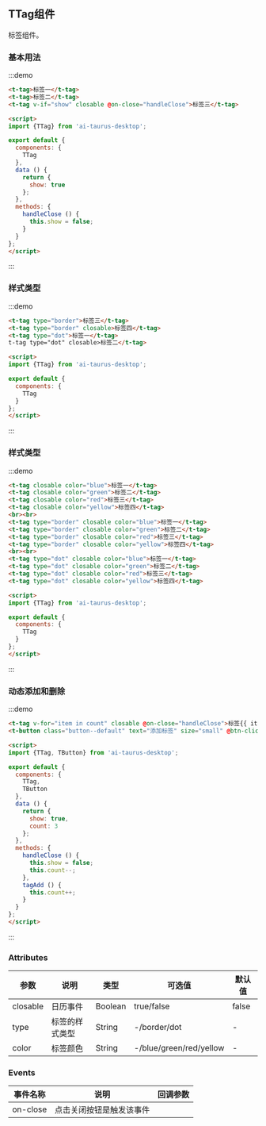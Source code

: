<script>
import {TTag, TButton} from 'ai-taurus-desktop';

export default {
  components: {
    TTag,
    TButton
  },
  data () {
    return {
      show: true,
      count: 3
    };
  },
  methods: {
    handleClose () {
      this.show = false;
      this.count--;
    },
    tagAdd () {
      this.count++;
    }
  }
};
</script>
<style>
.tag {
    display: inline-block;
    height: 22px;
    line-height: 22px;
    margin: 2px 4px 2px 0;
    padding: 0 8px;
    border: 1px solid #e3e8ee;
    border-radius: 3px;
    background: #f7f7f7;
    font-size: 12px;
    vertical-align: middle;
    opacity: 1;
    overflow: hidden;
    cursor: pointer;
}
.tag .tag-text {

}
.tag .tag-close {
    font-size: 12px;
    -ms-transform: scale(1.42857143) rotate(0);
    transform: scale(1.42857143) rotate(0);
    cursor: pointer;
    margin-left: 8px;
    color: #666;
    opacity: .66;
    position: relative;
    top: -1px;
}
.tag-border {
    height: 24px;
    line-height: 24px;
    border: 1px solid #e3e8ee!important;
    color: #657180!important;
    background: #fff!important;
    position: relative;
}
.tag-dot {
    height: 32px;
    line-height: 32px;
    border: 1px solid #e3e8ee!important;
    color: #657180!important;
    background: #fff!important;
    padding: 0 12px;
}
.tag-blue, .tag-green, .tag-red, .tag-yellow {
    border: 0;
    color: white;
}
.tag-blue{
    background: #39f;
}
.tag-border.tag-blue .tag-close{
    color: #39f;
}
.tag-green{
    background: #0c6;
}
.tag-border.tag-green .tag-close{
    color: #0c6;
}
.tag-red{
    background: #f50;
}
.tag-border.tag-red .tag-close{
    color: #f50;
}
.tag-yellow{
    background: #f90;
}
.tag-border.tag-yellow .tag-close{
    color: #f90;
}

.tag-border.tag-blue {
    color: #39f!important;
    border: 1px solid #39f!important;
}
.tag-border.tag-green {
    color: #0c6!important;
    border: 1px solid #0c6!important;
}
.tag-border.tag-red {
    color: #f50!important;
    border: 1px solid #f50!important;
}
.tag-border.tag-yellow {
    color: #f90!important;
    border: 1px solid #f90!important;
}
</style>

## TTag组件

标签组件。

### 基本用法

:::demo

```html
<t-tag>标签一</t-tag>
<t-tag>标签二</t-tag>
<t-tag v-if="show" closable @on-close="handleClose">标签三</t-tag>

<script>
import {TTag} from 'ai-taurus-desktop';

export default {
  components: {
    TTag
  },
  data () {
    return {
      show: true
    };
  },
  methods: {
    handleClose () {
      this.show = false;
    }
  }
};
</script>
```
:::

### 样式类型

:::demo

```html
<t-tag type="border">标签三</t-tag>
<t-tag type="border" closable>标签四</t-tag>
<t-tag type="dot">标签一</t-tag>
t-tag type="dot" closable>标签二</t-tag>

<script>
import {TTag} from 'ai-taurus-desktop';

export default {
  components: {
    TTag
  }
};
</script>
```
:::

### 样式类型

:::demo

```html
<t-tag closable color="blue">标签一</t-tag>
<t-tag closable color="green">标签二</t-tag>
<t-tag closable color="red">标签三</t-tag>
<t-tag closable color="yellow">标签四</t-tag>
<br><br>
<t-tag type="border" closable color="blue">标签一</t-tag>
<t-tag type="border" closable color="green">标签二</t-tag>
<t-tag type="border" closable color="red">标签三</t-tag>
<t-tag type="border" closable color="yellow">标签四</t-tag>
<br><br>
<t-tag type="dot" closable color="blue">标签一</t-tag>
<t-tag type="dot" closable color="green">标签二</t-tag>
<t-tag type="dot" closable color="red">标签三</t-tag>
<t-tag type="dot" closable color="yellow">标签四</t-tag>

<script>
import {TTag} from 'ai-taurus-desktop';

export default {
  components: {
    TTag
  }
};
</script>
```
:::

### 动态添加和删除

:::demo

```html
<t-tag v-for="item in count" closable @on-close="handleClose">标签{{ item }}</t-tag>
<t-button class="button--default" text="添加标签" size="small" @btn-click="tagAdd"></t-button>

<script>
import {TTag, TButton} from 'ai-taurus-desktop';

export default {
  components: {
    TTag,
    TButton
  },
  data () {
    return {
      show: true,
      count: 3
    };
  },
  methods: {
    handleClose () {
      this.show = false;
      this.count--;
    },
    tagAdd () {
      this.count++;
    }
  }
};
</script>
```
:::

### Attributes

| 参数 | 说明 | 类型 | 可选值 | 默认值 |
| ---- | ---- | ---- | ---- | ---- |
| closable | 日历事件 | Boolean | true/false | false |
| type | 标签的样式类型 | String  | -/border/dot | - |
| color | 标签颜色 | String | -/blue/green/red/yellow | - |

### Events

| 事件名称 | 说明 | 回调参数 |
| --- | --- | --- |
| on-close | 点击关闭按钮是触发该事件 |  |

